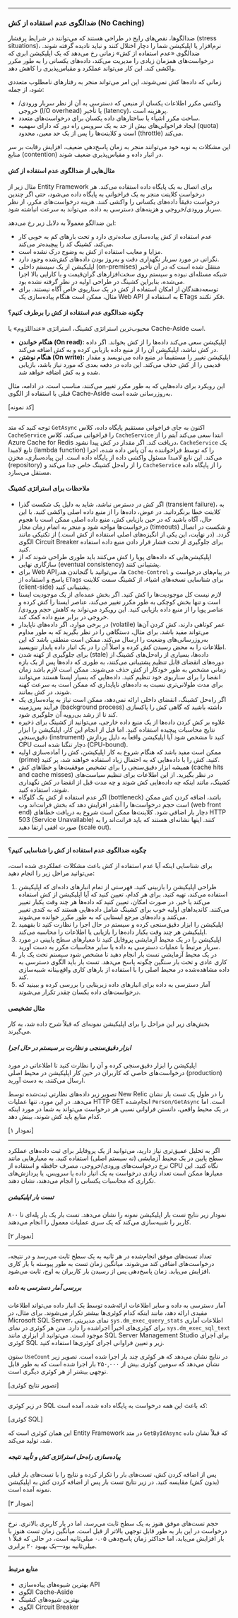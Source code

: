 
---

### **ضدالگوی عدم استفاده از کش (No Caching)**

ضدالگوها، نقص‌های رایج در طراحی هستند که می‌توانند در شرایط پرفشار (stress situations)، نرم‌افزار یا اپلیکیشن شما را دچار اختلال کنند و نباید نادیده گرفته شوند. ضدالگوی «عدم استفاده از کش» زمانی رخ می‌دهد که یک اپلیکیشن ابری که درخواست‌های همزمان زیادی را مدیریت می‌کند، داده‌های یکسانی را به طور مکرر واکشی کند. این کار می‌تواند عملکرد و مقیاس‌پذیری را کاهش دهد.

زمانی که داده‌ها کش نمی‌شوند، این امر می‌تواند منجر به رفتارهای نامطلوب متعددی شود، از جمله:

*   واکشی مکرر اطلاعات یکسان از منبعی که دسترسی به آن از نظر سربار ورودی/خروجی (I/O overhead) یا تأخیر (latency)، پرهزینه است.
*   ساخت مکرر اشیاء یا ساختارهای داده یکسان برای درخواست‌های متعدد.
*   ایجاد فراخوانی‌های بیش از حد به یک سرویس راه دور که دارای سهمیه (quota) است و کلاینت‌ها را پس از یک حد معین، محدود (throttle) می‌کند.

این مشکلات به نوبه خود می‌توانند منجر به زمان پاسخ‌دهی ضعیف، افزایش رقابت بر سر منابع (contention) در انبار داده و مقیاس‌پذیری ضعیف شوند.

#### **مثال‌هایی از ضدالگوی عدم استفاده از کش**

مثال زیر از Entity Framework برای اتصال به یک پایگاه داده استفاده می‌کند. هر درخواست کلاینت منجر به یک فراخوانی به پایگاه داده می‌شود، حتی اگر چندین درخواست دقیقاً داده‌های یکسانی را واکشی کنند. هزینه درخواست‌های مکرر، از نظر سربار ورودی/خروجی و هزینه‌های دسترسی به داده، می‌تواند به سرعت انباشته شود.

این ضدالگو معمولاً به دلایل زیر رخ می‌دهد:

*   عدم استفاده از کش پیاده‌سازی ساده‌تری دارد و تحت بارهای کم به خوبی کار می‌کند. کشینگ کد را پیچیده‌تر می‌کند.
*   مزایا و معایب استفاده از کش به وضوح درک نشده است.
*   نگرانی در مورد سربار نگهداری دقت و به‌روز بودن داده‌های کش‌شده وجود دارد.
*   اپلیکیشن از یک سیستم داخلی (on-premises) منتقل شده است که در آن تأخیر شبکه مسئله‌ای نبوده و سیستم روی سخت‌افزارهای گران‌قیمت و با کارایی بالا اجرا می‌شده، بنابراین کشینگ در طراحی اولیه در نظر گرفته نشده بود.
*   توسعه‌دهندگان از امکان استفاده از کش در یک سناریوی خاص آگاه نیستند. برای مثال، ممکن است هنگام پیاده‌سازی یک Web API به استفاده از ETags فکر نکنند.

#### **چگونه ضدالگوی عدم استفاده از کش را برطرف کنیم؟**

محبوب‌ترین استراتژی کشینگ، استراتژی «عنداللزوم» یا Cache-Aside است.

*   **هنگام خواندن (On read):** اپلیکیشن سعی می‌کند داده‌ها را از کش بخواند. اگر داده در کش نباشد، اپلیکیشن آن را از منبع داده بازیابی کرده و به کش اضافه می‌کند.
*   **هنگام نوشتن (On write):** اپلیکیشن تغییر را مستقیماً در منبع داده می‌نویسد و مقدار قدیمی را از کش حذف می‌کند. این داده در دفعه بعدی که مورد نیاز باشد، بازیابی شده و به کش اضافه خواهد شد.

این رویکرد برای داده‌هایی که به طور مکرر تغییر می‌کنند، مناسب است. در ادامه، مثال قبلی با استفاده از الگوی Cache-Aside به‌روزرسانی شده است.

[کد نمونه]

---

توجه کنید که متد `GetAsync` اکنون به جای فراخوانی مستقیم پایگاه داده، کلاس `CacheService` را فراخوانی می‌کند. کلاس `CacheService` ابتدا سعی می‌کند آیتم را از Azure Cache for Redis دریافت کند. اگر مقدار در کش پیدا نشود، `CacheService` یک تابع لامبدا (lambda function) را که توسط فراخواننده به آن پاس داده شده، اجرا می‌کند. این تابع لامبدا مسئول واکشی داده از پایگاه داده است. این پیاده‌سازی، مخزن (repository) را از راه‌حل کشینگ خاص جدا می‌کند و `CacheService` را از پایگاه داده مستقل می‌سازد.

#### **ملاحظات برای استراتژی کشینگ**

*   اگر کش در دسترس نباشد، شاید به دلیل یک شکست گذرا (transient failure)، به کلاینت خطا برنگردانید. در عوض، داده‌ها را از منبع داده اصلی واکشی کنید. با این حال، آگاه باشید که در حین بازیابی کش، منبع داده اصلی ممکن است با هجوم درخواست‌ها مواجه شود و منجر به اتمام زمان مجاز (timeouts) و شکست در اتصال گردد. (در نهایت، این یکی از انگیزه‌های اصلی استفاده از کش است.) از تکنیکی مانند الگوی Circuit Breaker برای جلوگیری از تحت فشار قرار دادن منبع داده استفاده کنید.
*   اپلیکیشن‌هایی که داده‌های پویا را کش می‌کنند باید طوری طراحی شوند که از سازگاری نهایی (eventual consistency) پشتیبانی کنند.
*   برای Web APIها، می‌توانید با گنجاندن هدر `Cache-Control` در پیام‌های درخواست و پاسخ و استفاده از `ETags` برای شناسایی نسخه‌های اشیاء، از کشینگ سمت کلاینت (client-side) پشتیبانی کنید.
*   لازم نیست کل موجودیت‌ها را کش کنید. اگر بخش عمده‌ای از یک موجودیت ایستا است و تنها بخش کوچکی به طور مکرر تغییر می‌کند، عناصر ایستا را کش کرده و عناصر پویا را از منبع داده بازیابی کنید. این رویکرد می‌تواند به کاهش حجم ورودی/خروجی در برابر منبع داده کمک کند.
*   در برخی موارد، اگر داده‌های ناپایدار (volatile) عمر کوتاهی دارند، کش کردن آن‌ها می‌تواند مفید باشد. برای مثال، دستگاهی را در نظر بگیرید که به طور مداوم به‌روزرسانی‌های وضعیت را ارسال می‌کند. ممکن است منطقی باشد که این اطلاعات را به محض رسیدن کش کرده و اصلاً آن را در یک انبار داده پایدار ننویسید.
*   برای جلوگیری از کهنه شدن (stale) داده‌ها، بسیاری از راه‌حل‌های کشینگ از دوره‌های انقضای قابل تنظیم پشتیبانی می‌کنند، به طوری که داده‌ها پس از یک بازه زمانی مشخص به طور خودکار از کش حذف می‌شوند. ممکن است لازم باشد زمان انقضا را برای سناریوی خود تنظیم کنید. داده‌هایی که بسیار ایستا هستند می‌توانند برای مدت طولانی‌تری نسبت به داده‌های ناپایداری که ممکن است به سرعت کهنه شوند، در کش بمانند.
*   اگر راه‌حل کشینگ، انقضای داخلی ارائه نمی‌دهد، ممکن است نیاز به پیاده‌سازی یک فرآیند پس‌زمینه (background process) داشته باشید که گاهی کش را پاکسازی کند تا از رشد بی‌رویه آن جلوگیری شود.
*   علاوه بر کش کردن داده‌ها از یک منبع داده خارجی، می‌توانید از کشینگ برای ذخیره نتایج محاسبات پیچیده استفاده کنید. اما قبل از انجام این کار، اپلیکیشن را ابزار دقیق‌سنجی (instrument) کنید تا مشخص شود آیا اپلیکیشن واقعاً به دلیل پردازش CPU دچار تنگنا شده است (CPU-bound).
*   ممکن است مفید باشد که هنگام شروع به کار اپلیکیشن، کش را آماده‌سازی اولیه (prime) کنید. کش را با داده‌هایی که به احتمال زیاد استفاده خواهند شد، پر کنید.
*   همیشه ابزار دقیق‌سنجی را برای تشخیص موفقیت‌ها و خطاهای کش (cache hits and cache misses) در نظر بگیرید. از این اطلاعات برای تنظیم سیاست‌های کشینگ، مانند اینکه چه داده‌هایی کش شوند و چه مدت قبل از انقضا در کش نگهداری شوند، استفاده کنید.
*   اگر عدم استفاده از کش یک گلوگاه (bottleneck) باشد، اضافه کردن کش ممکن است حجم درخواست‌ها را آنقدر افزایش دهد که بخش فرانت‌اند وب (web front end) دچار بار اضافی شود. کلاینت‌ها ممکن است شروع به دریافت خطاهای HTTP 503 (Service Unavailable) کنند. اینها نشانه‌ای هستند که باید فرانت‌اند را به صورت افقی ارتقا دهید (scale out).

---

#### **چگونه ضدالگوی عدم استفاده از کش را شناسایی کنیم؟**

برای شناسایی اینکه آیا عدم استفاده از کش باعث مشکلات عملکردی شده است، می‌توانید مراحل زیر را انجام دهید:

1.  طراحی اپلیکیشن را بازبینی کنید. فهرستی از تمام انبارهای داده‌ای که اپلیکیشن استفاده می‌کند، تهیه کنید. برای هر کدام، تعیین کنید که آیا اپلیکیشن از کش استفاده می‌کند یا خیر. در صورت امکان، تعیین کنید که داده‌ها هر چند وقت یکبار تغییر می‌کنند. کاندیداهای اولیه خوب برای کشینگ شامل داده‌هایی هستند که به کندی تغییر می‌کنند و داده‌های مرجع ایستایی که به طور مکرر خوانده می‌شوند.
2.  اپلیکیشن را ابزار دقیق‌سنجی کرده و سیستم در حال اجرا را نظارت کنید تا بفهمید اپلیکیشن هر چند وقت یکبار داده‌ها را بازیابی یا اطلاعات را محاسبه می‌کند.
3.  اپلیکیشن را در یک محیط آزمایشی پروفایل کنید تا معیارهای سطح پایینی در مورد سربار مرتبط با عملیات دسترسی به داده یا سایر محاسبات مکرر به دست آورید.
4.  در یک محیط آزمایشی تست بار انجام دهید تا مشخص شود سیستم تحت یک بار کاری عادی و تحت بار سنگین چگونه پاسخ می‌دهد. تست بار باید الگوی دسترسی به داده مشاهده‌شده در محیط اصلی را با استفاده از بارهای کاری واقع‌بینانه شبیه‌سازی کند.
5.  آمار دسترسی به داده برای انبارهای داده زیربنایی را بررسی کرده و ببینید که درخواست‌های داده یکسان چقدر تکرار می‌شوند.

#### **مثال تشخیصی**

بخش‌های زیر این مراحل را برای اپلیکیشن نمونه‌ای که قبلاً شرح داده شد، به کار می‌گیرند.

##### **ابزار دقیق‌سنجی و نظارت بر سیستم در حال اجرا**

اپلیکیشن را ابزار دقیق‌سنجی کرده و آن را نظارت کنید تا اطلاعاتی در مورد درخواست‌های خاصی که کاربران در حین کار اپلیکیشن در محیط اصلی (production) ارسال می‌کنند، به دست آورید.

تصویر زیر داده‌های نظارتی ثبت‌شده توسط New Relic را در طول یک تست بار نشان می‌دهد. در این مورد، تنها عملیات HTTP GET انجام‌شده `Person/GetAsync` است. اما در یک محیط واقعی، دانستن فراوانی نسبی هر درخواست می‌تواند به شما در مورد اینکه کدام منابع باید کش شوند، بینش دهد.

[نمودار ۱]

---

اگر به تحلیل عمیق‌تری نیاز دارید، می‌توانید از یک پروفایلر برای ثبت داده‌های عملکرد سطح پایین در یک محیط آزمایشی (نه سیستم اصلی) استفاده کنید. به معیارهایی مانند نرخ درخواست‌های ورودی/خروجی، مصرف حافظه و استفاده از CPU نگاه کنید. این معیارها ممکن است تعداد زیادی درخواست به یک انبار داده یا سرویس، یا پردازش‌های تکراری که محاسبات یکسانی را انجام می‌دهند، نشان دهند.

##### **تست بار اپلیکیشن**

نمودار زیر نتایج تست بار اپلیکیشن نمونه را نشان می‌دهد. تست بار یک بار پله‌ای تا ۸۰۰ کاربر را شبیه‌سازی می‌کند که یک سری عملیات معمول را انجام می‌دهند.

[نمودار ۲]

---

تعداد تست‌های موفق انجام‌شده در هر ثانیه به یک سطح ثابت می‌رسد و در نتیجه، درخواست‌های اضافی کند می‌شوند. میانگین زمان تست به طور پیوسته با بار کاری افزایش می‌یابد. زمان پاسخ‌دهی پس از رسیدن بار کاربران به اوج، ثابت می‌شود.

##### **بررسی آمار دسترسی به داده**

آمار دسترسی به داده و سایر اطلاعات ارائه‌شده توسط یک انبار داده می‌تواند اطلاعات مفیدی ارائه دهد، مانند اینکه کدام کوئری‌ها بیشتر تکرار می‌شوند. برای مثال، در Microsoft SQL Server، نمای مدیریتی `sys.dm_exec_query_stats` اطلاعات آماری برای کوئری‌های اخیراً اجراشده را دارد. متن هر کوئری در نمای `sys.dm_exec_sql_text` موجود است. می‌توانید از ابزاری مانند SQL Server Management Studio برای اجرای کوئری SQL زیر و تعیین فراوانی اجرای کوئری‌ها استفاده کنید.

ستون `UseCount` در نتایج نشان می‌دهد که هر کوئری چند بار اجرا شده است. تصویر زیر نشان می‌دهد که سومین کوئری بیش از ۲۵۰,۰۰۰ بار اجرا شده است که به طور قابل توجهی بیشتر از هر کوئری دیگری است.

[تصویر نتایج کوئری]

---

در زیر کوئری SQL که باعث این همه درخواست به پایگاه داده شده، آمده است:

[کوئری SQL]

این همان کوئری است که Entity Framework در متد `GetByIdAsync` که قبلاً نشان داده شد، تولید می‌کند.

##### **پیاده‌سازی راه‌حل استراتژی کش و تأیید نتیجه**

پس از اضافه کردن کش، تست‌های بار را تکرار کرده و نتایج را با تست‌های بار قبلی (بدون کش) مقایسه کنید. در زیر نتایج تست بار پس از اضافه کردن کش به اپلیکیشن نمونه آمده است.

[نمودار ۳]

---

حجم تست‌های موفق هنوز به یک سطح ثابت می‌رسد، اما در بار کاربری بالاتری. نرخ درخواست در این بار به طور قابل توجهی بالاتر از قبل است. میانگین زمان تست هنوز با بار افزایش می‌یابد، اما حداکثر زمان پاسخ‌دهی ۰.۰۵ میلی‌ثانیه است، در حالی که قبلاً ۱ میلی‌ثانیه بود—یک بهبود ۲۰ برابری.

---
#### **منابع مرتبط**
*   بهترین شیوه‌های پیاده‌سازی API
*   الگوی Cache-Aside
*   بهترین شیوه‌های کشینگ
*   الگوی Circuit Breaker
